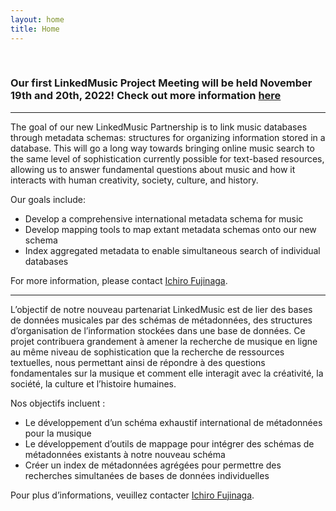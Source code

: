 ```yaml
---
layout: home
title: Home
---
```


<br>

### Our first LinkedMusic Project Meeting will be held November 19th and 20th, 2022! Check out more information [here](https://linkedmusic.ca/activities/)

___

The goal of our new LinkedMusic Partnership is to link music databases through metadata schemas: structures for organizing information stored in a database. This will go a long way towards bringing online music search to the same level of sophistication currently possible for text-based resources, allowing us to answer fundamental questions about music and how it interacts with human creativity, society, culture, and history. 

Our goals include:

* Develop a comprehensive international metadata schema for music
* Develop mapping tools to map extant metadata schemas onto our new schema
* Index aggregated metadata to enable simultaneous search of individual databases

For more information, please contact [Ichiro Fujinaga](http://www.music.mcgill.ca/~ich).

___

<!-- This is in HTML directly so it will cooperate as "notranslate" content
The HTML is copied from the generated site (so if you need it again you
can take out the notranslate tag, re-generate the site, then copy the
HTML over and put the tag back) -->

<p class="notranslate">L’objectif de notre nouveau partenariat LinkedMusic est de lier des bases de données musicales par des schémas de métadonnées, des structures d’organisation de l’information stockées dans une base de données. Ce projet contribuera grandement à amener la recherche de musique en ligne au même niveau de sophistication que la recherche de ressources textuelles, nous permettant ainsi de répondre à des questions fondamentales sur la musique et comment elle interagit avec la créativité, la société, la culture et l’histoire humaines.</p>

<p class="notranslate">Nos objectifs incluent :</p>
<ul>
  <li>Le développement d’un schéma exhaustif international de métadonnées pour la musique</li>
  <li>Le développement d’outils de mappage pour intégrer des schémas de métadonnées existants à notre nouveau schéma</li>
  <li>Créer un index de métadonnées agrégées pour permettre des recherches simultanées de bases de données individuelles</li>
</ul>

<p class="notranslate">Pour plus d’informations, veuillez contacter <a href="http://www.music.mcgill.ca/~ich">Ichiro Fujinaga</a>.</p>


